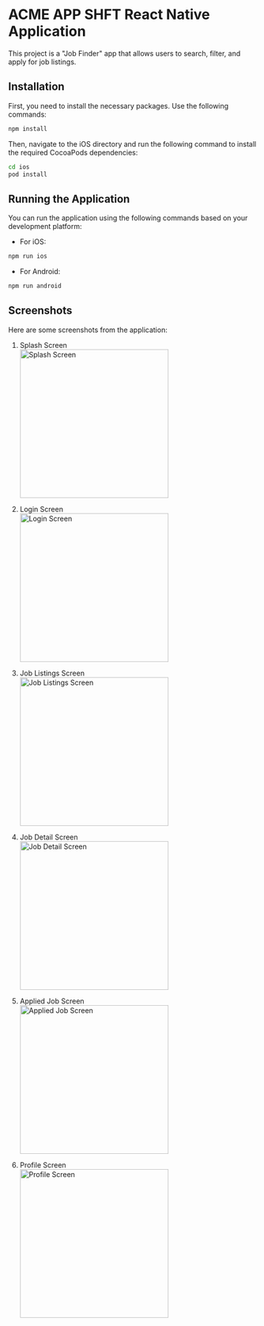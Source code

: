 # ACME APP SHFT React Native Application

This project is a "Job Finder" app that allows users to search, filter, and apply for job listings.

## Installation

First, you need to install the necessary packages. Use the following commands:

```bash
npm install
```

Then, navigate to the iOS directory and run the following command to install the required CocoaPods dependencies:

```bash
cd ios
pod install
```

## Running the Application

You can run the application using the following commands based on your development platform:

- For iOS:

```bash
npm run ios
```

- For Android:

```bash
npm run android
```

## Screenshots

Here are some screenshots from the application:

1. Splash Screen
   <br/>
   <img src="./screenshots/splash.png" alt="Splash Screen" width="300"/>

2. Login Screen
   <br/>
   <img src="./screenshots/login.png" alt="Login Screen" width="300"/>

3. Job Listings Screen
   <br/>
   <img src="./screenshots/JobList.png" alt="Job Listings Screen" width="300"/>

4. Job Detail Screen
   <br/>
   <img src="./screenshots/JobDetail.png" alt="Job Detail Screen" width="300"/>

5. Applied Job Screen
   <br/>
   <img src="./screenshots/appliedJob.png" alt="Applied Job Screen" width="300"/>

6. Profile Screen
   <br/>
   <img src="./screenshots/profile.png" alt="Profile Screen" width="300"/>
